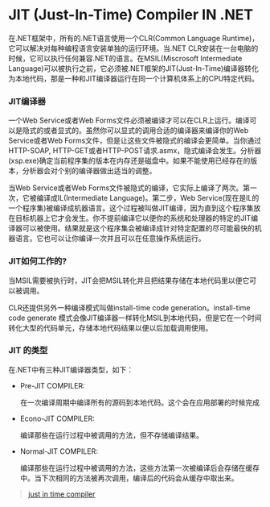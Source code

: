 # JIT (Just-In-Time) Compiler IN .NET

在.NET框架中，所有的.NET语言使用一个CLR(Common Language Runtime)，它可以解决对每种编程语言安装单独的运行环境。当.NET CLR安装在一台电脑的时候，它可以执行任何兼容.NET的语言。在MSIL(Miscrosoft Intermediate Language)可以被执行之前，它必须被.NET框架的JIT(Just-In-Time)编译器转化为本地代码，那是一种和JIT编译器运行在同一个计算机体系上的CPU特定代码。

### JIT编译器

一个Web Service或者Web Forms文件必须被编译才可以在CLR上运行。编译可以是隐式的或者显式的。虽然你可以显式的调用合适的编译器来编译你的Web Service或者Web Forms文件，但是让这些文件被隐式的编译会更简单。当你通过HTTP-SOAP, HTTP-GET或者HTTP-POST请求.asmx，隐式编译会发生。分析器(xsp.exe)确定当前程序集的版本在内存还是磁盘中。如果不能使用已经存在的版本，分析器会对个别的编译器做出适当的调整。

当Web Service或者Web Forms文件被隐式的编译，它实际上编译了两次。第一次，它被编译成IL(Intermediate Language)。第二步，Web Service(现在是IL的一个程序集)被编译成机器语言。这个过程被叫做JIT编译，因为直到这个程序集放在目标机器上它才会发生。你不提前编译它以便你的系统和处理器的特定的JIT编译器可以被使用。结果就是这个程序集会被编译成针对特定配置的尽可能最快的机器语言。它也可以让你编译一次并且可以在任意操作系统运行。


### JIT如何工作的?

当MSIL需要被执行时，JIT会把MSIL转化并且把结果存储在本地代码里以便它可以被调用。

CLR还提供另外一种编译模式叫做install-time code generation。install-time code generate 模式会像JIT编译器一样转化MSIL到本地代码，但是它在一个时间转化大型的代码单元，存储本地代码结果以便以后加载调用使用。

### JIT 的类型

在.NET中有三种JIT编译器类型，如下：

- Pre-JIT COMPILER:

  在一次编译周期中编译所有的源码到本地代码。这个会在应用部署的时候完成

- Econo-JIT COMPILER:

  编译那些在运行过程中被调用的方法，但不存储编译结果。
 
- Normal-JIT COMPILER:

  编译那些在运行过程中被调用的方法，这些方法第一次被编译后会存储在缓存中。当下次相同的方法被再次调用，编译后的代码会从缓存中取出来。


> [just in time compiler](http://www.c-sharpcorner.com/uploadfile/nipuntomar/jit-just-in-time-compiler/)